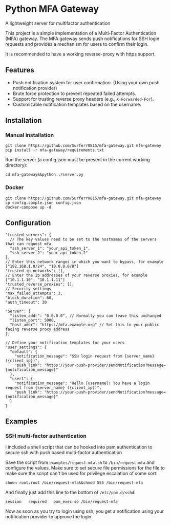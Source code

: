 # Python MFA Gateway
A lightweight server for multifactor authentication

This project is a simple implementation of a Multi-Factor Authentication (MFA) gateway. The MFA gateway sends push notifications for SSH login requests and provides a mechanism for users to confirm their login.

It is recommended to have a working reverse-proxy with https support.

## Features

- Push notification system for user confirmation. (Using your own push notification provider)
- Brute force protection to prevent repeated failed attempts.
- Support for trusting reverse proxy headers (e.g., `X-Forwarded-For`).
- Customizable notification templates based on the username.

## Installation

### Manual installation

```
git clone https://github.com/Surferr0815/mfa-gateway.git mfa-gateway
pip install -r mfa-gateway/requirements.txt
```

Run the server (a config.json must be present in the current working directory):
```
cd mfa-gateway&&python ./server.py
```


### Docker


```
git clone https://github.com/Surferr0815/mfa-gateway.git mfa-gateway
cp config.sample.json config.json
docker-compose up -d
```

## Configuration

```
"trusted_servers": {
  // The key values need to be set to the hostnames of the servers that can request mfa
  "ssh_server_1": "your_api_token_1",
  "ssh_server_2": "your_api_token_2"
},
// Enter this network ranges in which you want to bypass, for example ["192.168.1.0/24", "10.0.0.0/8"]
"trusted_ip_networks": [],
// Enter the ip addresses of your reverse proxies, for example ["10.1.1.10", "10.1.1.11"]
"trusted_reverse_proxies": [],
// Security settings
"max_failed_attempts": 3,
"block_duration": 60,
"auth_timeout": 30
```
```
"Server": {
  "listen_addr": "0.0.0.0", // Normally you can leave this unchanged
  "listen_port": 5000,
  "host_addr": "https://mfa.example.org" // Set this to your public facing reverse proxy address
},
```

```
// Define your notification templates for your users
"user_settings": {
  "default": {
    "notification_message": "SSH login request from {server_name} ({client_ip})",
    "push_link": "https://your-push-provider/sendNotification?message={notification_message}"
  },
  "user1": {
    "notification_message": "Hello {username}! You have a login request from {server_name} ({client_ip})",
    "push_link": "https://your-push-provider/sendNotification?message={notification_message}"
  }
}
```


## Examples

### SSH multi-factor authentication
I included a shell script that can be hooked into pam authentication to secure ssh with push based multi-factor authentication

Save the script from `examples/request-mfa.sh` to `/bin/request-mfa` and configure the values.
Make sure to set secure file permissions for the file to make sure the script can't be used for privilege escalation of some sort:
```
chown root:root /bin/request-mfa&&chmod 555 /bin/request-mfa
```

And finally just add this line to the bottom of `/etc/pam.d/sshd`:
```
session   required   pam_exec.so /bin/request-mfa
```

Now as soon as you try to login using ssh, you get a notification using your notification provider to approve the login